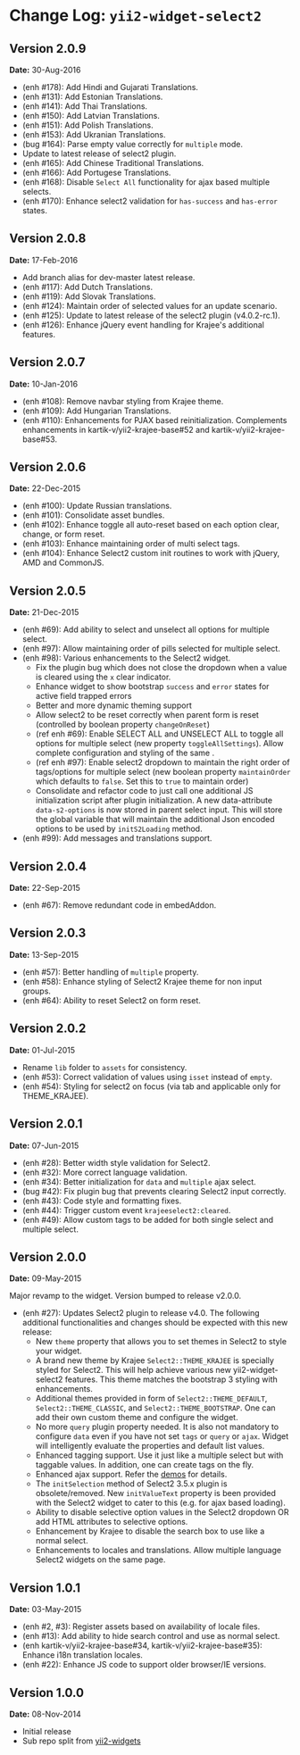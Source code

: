 Change Log: `yii2-widget-select2`
=================================

## Version 2.0.9

**Date:** 30-Aug-2016

- (enh #178): Add Hindi and Gujarati Translations.
- (enh #131): Add Estonian Translations.
- (enh #141): Add Thai Translations.
- (enh #150): Add Latvian Translations.
- (enh #151): Add Polish Translations.
- (enh #153): Add Ukranian Translations.
- (bug #164): Parse empty value correctly for `multiple` mode.
- Update to latest release of select2 plugin.
- (enh #165): Add Chinese Traditional Translations.
- (enh #166): Add Portugese Translations.
- (enh #168): Disable `Select All` functionality for ajax based multiple selects.
- (enh #170): Enhance select2 validation for `has-success` and `has-error` states.

## Version 2.0.8

**Date:** 17-Feb-2016

- Add branch alias for dev-master latest release.
- (enh #117): Add Dutch Translations.
- (enh #119): Add Slovak Translations.
- (enh #124): Maintain order of selected values for an update scenario.
- (enh #125): Update to latest release of the select2 plugin (v4.0.2-rc.1).
- (enh #126): Enhance jQuery event handling for Krajee's additional features.

## Version 2.0.7

**Date:** 10-Jan-2016

- (enh #108): Remove navbar styling from Krajee theme.
- (enh #109): Add Hungarian Translations.
- (enh #110): Enhancements for PJAX based reinitialization. Complements enhancements in kartik-v/yii2-krajee-base#52 and kartik-v/yii2-krajee-base#53.

## Version 2.0.6

**Date:** 22-Dec-2015

- (enh #100): Update Russian translations.
- (enh #101): Consolidate asset bundles.
- (enh #102): Enhance toggle all auto-reset based on each option clear, change, or form reset.
- (enh #103): Enhance maintaining order of multi select tags.
- (enh #104): Enhance Select2 custom init routines to work with jQuery, AMD and CommonJS.

## Version 2.0.5

**Date:** 21-Dec-2015

- (enh #69): Add ability to select and unselect all options for multiple select.
- (enh #97): Allow maintaining order of pills selected for multiple select.
- (enh #98): Various enhancements to the Select2 widget.
    - Fix the plugin bug which does not close the dropdown when a value is cleared using the `x` clear indicator.
    - Enhance widget to show bootstrap `success` and `error` states for active field trapped errors
    - Better and more dynamic theming support
    - Allow select2 to be reset correctly when parent form is reset (controlled by boolean property `changeOnReset`)
    - (ref enh #69): Enable SELECT ALL and UNSELECT ALL to toggle all options for multiple select (new property `toggleAllSettings`). Allow complete configuration and styling of the same .
    - (ref enh #97): Enable select2 dropdown to maintain the right order of tags/options for multiple select (new boolean property `maintainOrder` which defaults to `false`. Set this to `true` to maintain order)
    - Consolidate and refactor code to just call one additional JS initialization script after plugin initialization. A new data-attribute `data-s2-options` is now stored in parent select input. This will store the global variable that will maintain the additional Json encoded options to be used by `initS2Loading` method.
- (enh #99): Add messages and translations support.

## Version 2.0.4

**Date:** 22-Sep-2015

- (enh #67): Remove redundant code in embedAddon.

## Version 2.0.3

**Date:** 13-Sep-2015

- (enh #57): Better handling of `multiple` property.
- (enh #58): Enhance styling of Select2 Krajee theme for non input groups.
- (enh #64): Ability to reset Select2 on form reset.

## Version 2.0.2

**Date:** 01-Jul-2015

- Rename `lib` folder to `assets` for consistency.
- (enh #53): Correct validation of values using `isset` instead of `empty`.
- (enh #54): Styling for select2 on focus (via tab and applicable only for THEME_KRAJEE).

## Version 2.0.1

**Date:** 07-Jun-2015

- (enh #28): Better width style validation for Select2.
- (enh #32): More correct language validation.
- (enh #34): Better initialization for `data` and `multiple` ajax select.
- (bug #42): Fix plugin bug that prevents clearing Select2 input correctly.
- (enh #43): Code style and formatting fixes.
- (enh #44): Trigger custom event `krajeeselect2:cleared`.
- (enh #49): Allow custom tags to be added for both single select and multiple select.

## Version 2.0.0

**Date:** 09-May-2015

Major revamp to the widget. Version bumped to release v2.0.0.

- (enh #27): Updates Select2 plugin to release v4.0. The following additional functionalities and changes should be expected with this new release:
    - New `theme` property that allows you to set themes in Select2 to style your widget.
    - A brand new theme by Krajee `Select2::THEME_KRAJEE` is specially styled for Select2. This will help achieve various new yii2-widget-select2 features. This theme matches the bootstrap 3 styling with enhancements.
    - Additional themes provided in form of `Select2::THEME_DEFAULT`, `Select2::THEME_CLASSIC`, and `Select2::THEME_BOOTSTRAP`. One can add their own custom theme and configure the widget.
    - No more `query` plugin property needed. It is also not mandatory to configure `data` even if you have not set `tags` or `query` or `ajax`. Widget will intelligently evaluate the properties and default list values.
    - Enhanced tagging support. Use it just like a multiple select but with taggable values. In addition, one can create tags on the fly.
    - Enhanced ajax support. Refer the [demos](http://demos.krajee.com/widget-details/select2) for details.
    - The `initSelection` method of Select2 3.5.x plugin is obsolete/removed. New `initValueText` property is been provided with the Select2 widget to cater to this (e.g. for ajax based loading).
    - Ability to disable selective option values in the Select2 dropdown OR add HTML attributes to selective options.
    - Enhancement by Krajee to disable the search box to use like a normal select.
    - Enhancements to locales and translations. Allow multiple language Select2 widgets on the same page.
    
## Version 1.0.1

**Date:** 03-May-2015

- (enh #2, #3): Register assets based on availability of locale files.
- (enh #13): Add ability to hide search control and use as normal select.
- (enh kartik-v/yii2-krajee-base#34, kartik-v/yii2-krajee-base#35): Enhance i18n translation locales.
- (enh #22): Enhance JS code to support older browser/IE versions.

## Version 1.0.0

**Date:** 08-Nov-2014

- Initial release 
- Sub repo split from [yii2-widgets](https://github.com/kartik-v/yii2-widgets)
